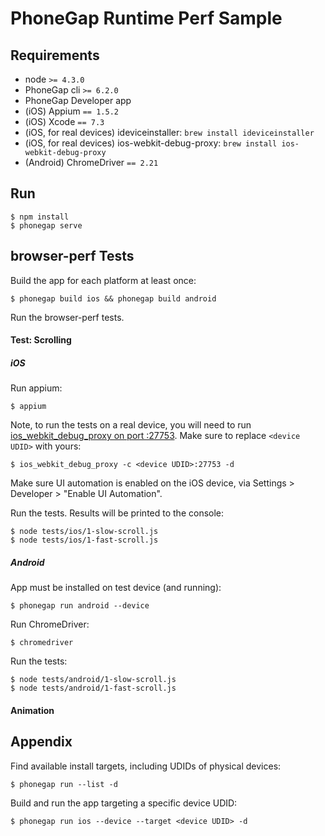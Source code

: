 PhoneGap Runtime Perf Sample
============================

## Requirements

- node `>= 4.3.0`
- PhoneGap cli `>= 6.2.0`
- PhoneGap Developer app
- (iOS) Appium `== 1.5.2`
- (iOS) Xcode `== 7.3` 
- (iOS, for real devices) ideviceinstaller: `brew install ideviceinstaller`
- (iOS, for real devices) ios-webkit-debug-proxy: `brew install ios-webkit-debug-proxy`
- (Android) ChromeDriver `== 2.21`

## Run

	$ npm install
	$ phonegap serve

## browser-perf Tests

Build the app for each platform at least once:

	$ phonegap build ios && phonegap build android

Run the browser-perf tests.

#### Test: Scrolling

##### iOS

Run appium:

	$ appium

Note, to run the tests on a real device, you will need to run
[ios_webkit_debug_proxy on port :27753](http://appium.io/slate/en/master/?javascript#ios-webkit-debug-proxy.md). Make sure to replace `<device UDID>` with yours:

	$ ios_webkit_debug_proxy -c <device UDID>:27753 -d

Make sure UI automation is enabled on the iOS device, via Settings > Developer > "Enable UI Automation".

Run the tests. Results will be printed to the console:

	$ node tests/ios/1-slow-scroll.js
	$ node tests/ios/1-fast-scroll.js


##### Android

App must be installed on test device (and running):

	$ phonegap run android --device

Run ChromeDriver:

	$ chromedriver

Run the tests:

	$ node tests/android/1-slow-scroll.js
	$ node tests/android/1-fast-scroll.js


#### Animation

## Appendix

Find available install targets, including UDIDs of physical devices:

	$ phonegap run --list -d

Build and run the app targeting a specific device UDID: 
	
	$ phonegap run ios --device --target <device UDID> -d